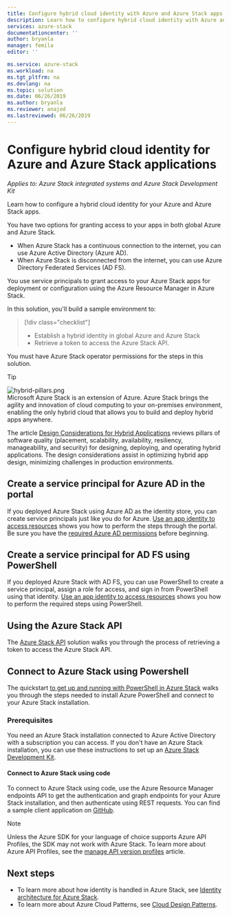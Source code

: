 ```yaml
---
title: Configure hybrid cloud identity with Azure and Azure Stack apps | Microsoft Docs
description: Learn how to configure hybrid cloud identity with Azure and Azure Stack apps.
services: azure-stack
documentationcenter: ''
author: bryanla
manager: femila
editor: ''

ms.service: azure-stack
ms.workload: na
ms.tgt_pltfrm: na
ms.devlang: na
ms.topic: solution
ms.date: 06/26/2019
ms.author: bryanla
ms.reviewer: anajod
ms.lastreviewed: 06/26/2019
---
```


# Configure hybrid cloud identity for Azure and Azure Stack applications

*Applies to: Azure Stack integrated systems and Azure Stack Development Kit*

Learn how to configure a hybrid cloud identity for your Azure and Azure Stack apps.

You have two options for granting access to your apps in both global Azure and Azure Stack.

 * When Azure Stack has a continuous connection to the internet, you can use Azure Active Directory (Azure AD).
 * When Azure Stack is disconnected from the internet, you can use Azure Directory Federated Services (AD FS).

You use service principals to grant access to your Azure Stack apps for deployment or configuration using the Azure Resource Manager in Azure Stack.

In this solution, you'll build a sample environment to:

> [!div class="checklist"]
> - Establish a hybrid identity in global Azure and Azure Stack
> - Retrieve a token to access the Azure Stack API.

You must have Azure Stack operator permissions for the steps in this solution.

> [!Tip]  
> ![hybrid-pillars.png](./media/azure-stack-solution-cloud-burst/hybrid-pillars.png)  
> Microsoft Azure Stack is an extension of Azure. Azure Stack brings the agility and innovation of cloud computing to your on-premises environment, enabling the only hybrid cloud that allows you to build and deploy hybrid apps anywhere.  
> 
> The article [Design Considerations for Hybrid Applications](azure-stack-edge-pattern-overview.md) reviews pillars of software quality (placement, scalability, availability, resiliency, manageability, and security) for designing, deploying, and operating hybrid applications. The design considerations assist in optimizing hybrid app design, minimizing challenges in production environments.


## Create a service principal for Azure AD in the portal

If you deployed Azure Stack using Azure AD as the identity store, you can create service principals just like you do for Azure. [Use an app identity to access resources](../operator/azure-stack-create-service-principals.md#manage-an-azure-ad-service-principal) shows you how to perform the steps through the portal. Be sure you have the [required Azure AD permissions](/azure/azure-resource-manager/resource-group-create-service-principal-portal#required-permissions) before beginning.

## Create a service principal for AD FS using PowerShell

If you deployed Azure Stack with AD FS, you can use PowerShell to create a service principal, assign a role for access, and sign in from PowerShell using that identity. [Use an app identity to access resources](../operator/azure-stack-create-service-principals.md#manage-an-ad-fs-service-principal) shows you how to perform the required steps using PowerShell.

## Using the Azure Stack API

The [Azure Stack API](azure-stack-rest-api-use.md)  solution walks you through the process of retrieving a token to access the Azure Stack API.

## Connect to Azure Stack using Powershell

The quickstart [to get up and running with PowerShell in Azure Stack](../operator/azure-stack-powershell-install.md)
walks you through the steps needed to install Azure PowerShell and connect to your Azure Stack installation.

### Prerequisites

You need an Azure Stack installation connected to Azure Active Directory with a subscription you can access. If you don't have an Azure Stack installation, you can use these instructions to set up an [Azure Stack Development Kit](../asdk/asdk-install.md).

#### Connect to Azure Stack using code

To connect to Azure Stack using code, use the Azure Resource Manager endpoints API to get the authentication and graph endpoints for your Azure Stack installation, and then authenticate using REST requests. You can find a sample client application on
[GitHub](https://github.com/shriramnat/HybridARMApplication).

>[!Note]
>Unless the Azure SDK for your language of choice supports Azure API Profiles, the SDK may not work with Azure Stack. To learn more about Azure API Profiles, see the [manage API version profiles](azure-stack-version-profiles.md) article.

## Next steps

 - To learn more about how identity is handled in Azure Stack, see [Identity architecture for Azure Stack](../operator/azure-stack-identity-architecture.md).
 - To learn more about Azure Cloud Patterns, see [Cloud Design Patterns](https://docs.microsoft.com/azure/architecture/patterns).
